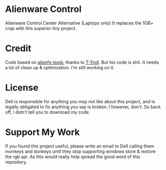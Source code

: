 # Alienware Control
Alienware Control Center Alternative (Laptops only)
It replaces the 1GB+ crap with this superior tiny project.

# Credit
Code based on [alienfx-tools](https://github.com/T-Troll/alienfx-tools), thanks to [T-Troll](https://github.com/T-Troll).
But his code is shit. It needs a lot of clean up & optimization. I'm still working on it.

# License
Dell is responsible for anything you may not like about this project, and is legally obligated to fix anything you say is broken. I however, don't. So back off, I didn't tell you to download my code.

# Support My Work
If you found this project useful, please write an email to Dell calling them monkeys and donkeys until they stop supporting windows store & restore the rgb api. As this would really help spread the good word of this repository.

